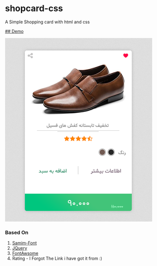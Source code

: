 # shopcard-css
A Simple Shopping card with html and css

[## Demo](http://mgarebaghi.ir/shopcard/) 

![alt text](https://github.com/The-LoneWolf/shopcard-css/raw/master/index.png "A Screenshot of card")

### Based On 
1. [Samim-Font](https://github.com/rastikerdar/samim-font) 
2. [JQuery](https://github.com/jquery/jquery) 
3. [FontAwsome](https://github.com/FortAwesome/Font-Awesome) 
4. Rating - I Forgot The Link i have got it from :)
